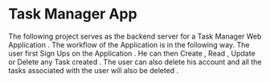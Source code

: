 # Task Manager App
The following project serves as the backend server for a Task Manager Web Application .
The workflow of the Application is in the following way.
The user first Sign Ups on the Application .
He can then Create , Read , Update or Delete any Task created .
The user can also delete his account and all the tasks associated with the user will also be deleted .
